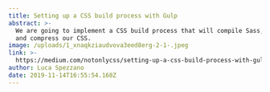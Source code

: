 ```yaml
---
title: Setting up a CSS build process with Gulp
abstract: >-
  We are going to implement a CSS build process that will compile Sass, prefix
  and compress our CSS.
image: /uploads/1_xnaqkziaudvova3eed8erg-2-1-.jpeg
link: >-
  https://medium.com/notonlycss/setting-up-a-css-build-process-with-gulp-f4fca4b90148?source=friends_link&sk=030eafe1385c92fd6902425d8ac567b9
author: Luca Spezzano
date: 2019-11-14T16:55:54.168Z
---
```


